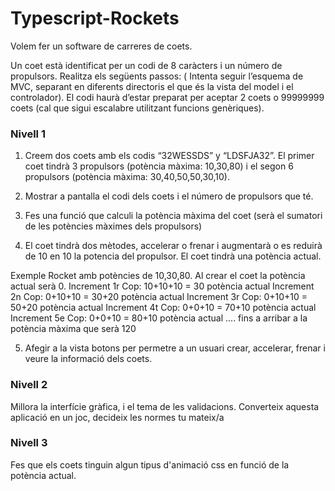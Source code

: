 # Typescript-Rockets

Volem fer un software de carreres de coets.

Un coet està identificat per un codi de 8 caràcters i un número de propulsors. 
Realitza els següents passos: ( Intenta seguir l’esquema de MVC, separant en diferents directoris el que és la vista del model i el controlador). 
El codi haurà d’estar preparat per aceptar 2 coets o 99999999 coets (cal que sigui escalabre utilitzant funcions genèriques).


### Nivell 1
1) Creem dos coets amb els codis “32WESSDS” y “LDSFJA32”. 
El primer coet tindrà 3 propulsors (potència màxima: 10,30,80) i el segon 6 propulsors (potència màxima: 30,40,50,50,30,10).


2) Mostrar a pantalla el codi dels coets i el número de propulsors que té.



3) Fes una funció que calculi la potència màxima del coet (serà el sumatori de les potències màximes dels propulsors)


4) El coet tindrà dos mètodes, accelerar o frenar i augmentarà o es reduirà de 10 en 10 la potencia del propulsor. El coet tindrà una potència actual.

Exemple Rocket amb potències de 10,30,80. Al crear el coet la potència actual serà 0.
Increment 1r Cop: 10+10+10 = 30 potència actual
Increment 2n Cop: 0+10+10 = 30+20 potència actual
Increment 3r Cop: 0+10+10 = 50+20 potència actual
Increment 4t Cop: 0+0+10 = 70+10 potència actual
Increment 5e Cop: 0+0+10 = 80+10 potència actual
.... fins a arribar a la potència màxima que serà 120 


5) Afegir a la vista botons per permetre a un usuari crear, accelerar, frenar i veure la informació dels coets.



### Nivell 2
Millora la interfície gràfica, i el tema de les validacions. 
Converteix aquesta aplicació en un joc, decideix les normes tu mateix/a


### Nivell 3
Fes que els coets tinguin algun tipus d'animació css en funció de la potència actual.
